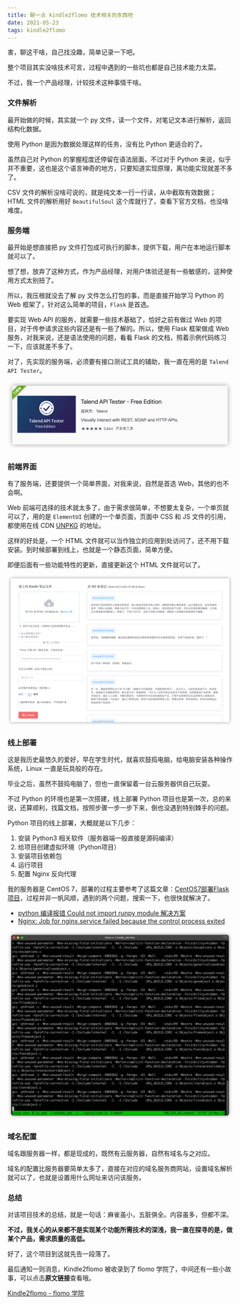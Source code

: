 ```yaml
---
title: 聊一点 kindle2flomo 技术相关的东西吧
date: 2021-05-23
tags: kindle2flomo
---
```


害，聊这干啥，自己找没趣，简单记录一下吧。

整个项目其实没啥技术可言，过程中遇到的一些坑也都是自己技术能力太菜。

不过，我一个产品经理，计较技术这种事情干啥。

<!-- more -->

### 文件解析
最开始做的时候，其实就一个 py 文件，读一个文件，对笔记文本进行解析，返回结构化数据。

使用 Python 是因为数据处理这样的任务，没有比 Python 更适合的了。

虽然自己对 Python 的掌握程度还停留在语法层面，不过对于 Python 来说，似乎并不重要，这也是这个语言神奇的地方，只要知道实现原理，离功能实现就差不多了。

CSV 文件的解析没啥可说的，就是纯文本一行一行读，从中截取有效数据；HTML 文件的解析用好 `BeautifulSoul` 这个库就行了，查看下官方文档，也没啥难度。

### 服务端
最开始是想直接把 py 文件打包成可执行的脚本，提供下载，用户在本地运行脚本就可以了。

想了想，放弃了这种方式，作为产品经理，对用户体验还是有一些敏感的，这种使用方式太别扭了。

所以，我压根就没去了解 py 文件怎么打包的事，而是直接开始学习 Python 的 Web 框架了，针对这么简单的项目，`Flask` 是首选。

要实现 Web API 的服务，就需要一些技术基础了，恰好之前有做过 Web 的项目，对于传参请求这些内容还是有一些了解的。所以，使用 Flask 框架做成 Web 服务，对我来说，还是语法使用的问题，看看 Flask 的文档，照着示例代码练习一下，应该就差不多了。

对了，先实现的服务端，必须要有接口测试工具的辅助，我一直在用的是 `Talend API Tester`。

![](/image/kindle2flomo/2021-05-24-00-03-51.png)

### 前端界面
有了服务端，还要提供一个简单界面，对我来说，自然是首选 Web，其他的也不会啊。

Web 前端可选择的技术就太多了，由于需求很简单，不想要太复杂，一个单页就可以了，用的是 `ElementUI` 创建的一个单页面，页面中 CSS 和 JS 文件的引用，都使用在线 CDN [UNPKG](https://unpkg.com/) 的地址。

这样的好处是，一个 HTML 文件就可以当作独立的应用到处访问了，还不用下载安装。到时候部署到线上，也就是一个静态页面，简单方便。

即便后面有一些功能特性的更新，直接更新这个 HTML 文件就可以了。

![kindle2flomo界面](/image/kindle2flomo/2021-05-24-00-18-09.png)

### 线上部署
这是我历史最悠久的爱好，早在学生时代，就喜欢鼓捣电脑，给电脑安装各种操作系统，Linux 一直是玩具般的存在。

毕业之后，虽然不鼓捣电脑了，但也一直保留着一台云服务器供自己玩耍。

不过 Python 的环境也是第一次搭建，线上部署 Python 项目也是第一次，总的来说，还算顺利，找篇文档，按照步骤一步一步下来，倒也没遇到特别棘手的问题。

Python 项目的线上部署，大概就是以下几步：
1. 安装 Python3 相关软件（服务器端一般直接是源码编译）
2. 给项目创建虚拟环境（Python项目）
3. 安装项目依赖包
4. 运行项目
5. 配置 Nginx 反向代理

我的服务器是 CentOS 7，部署的过程主要参考了这篇文章：[CentOS7部署Flask项目](https://juejin.cn/post/6844904159905333255)，过程并非一帆风顺，遇到的两个问题，搜索一下，也很快就解决了。

- [python 编译报错 Could not import runpy module 解决方案](https://blog.csdn.net/whatday/article/details/103903955)
- [Nginx: Job for nginx.service failed because the control process exited](https://stackoverflow.com/questions/35868976/nginx-job-for-nginx-service-failed-because-the-control-process-exited/58332311)

![编译过程好慢](/image/kindle2flomo/2021-05-19-22-58-13.png)

### 域名配置
域名跟服务器一样，都是现成的，既然有云服务器，自然有域名与之对应。

域名的配置比服务器要简单太多了，直接在对应的域名服务商网站，设置域名解析就可以了，也就是设置用什么网址来访问该服务。

### 总结
对该项目技术的总结，就是一句话：麻雀虽小，五脏俱全。内容虽多，但都不深。

**不过，我关心的从来都不是实现某个功能所需技术的深浅，我一直在探寻的是，做某个产品，需求质量的高低。**

好了，这个项目到这就先告一段落了。

最后通知一则消息，Kindle2flomo 被收录到了 flomo 学院了，中间还有一些小故事，可以点击**原文链接**查看哦。

[Kindle2flomo - flomo 学院](https://help.flomoapp.com/advance/extension/kindle2flomo)
